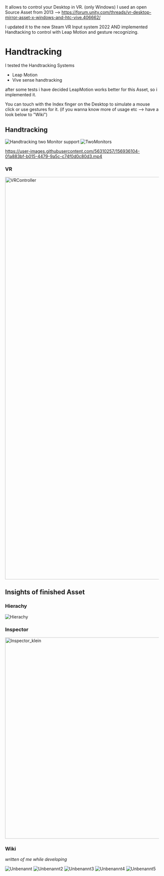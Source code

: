 It allows to control your Desktop in VR. (only Windows)
I used an open Source Asset from 2013 --> https://forum.unity.com/threads/vr-desktop-mirror-asset-x-windows-and-htc-vive.406662/

I updated it to the new Steam VR Input system 2022 AND implemented Handtacking to control with Leap Motion and gesture recognizing.

# Handtracking
I tested the Handtracking Systems 
- Leap Motion
- Vive sense handtracking

after some tests i have decided LeapMotion works better for this Asset, so i implemented it.

You can touch with the Index finger on the Desktop to simulate a mouse click or use gestures for it.
(if you wanna know more of usage etc --> have a look below to "Wiki")

## Handtracking
![Handtracking](https://user-images.githubusercontent.com/56310257/156935758-faae7a68-acb0-4051-bbf6-47e1f281b4c7.PNG)
two Monitor support
![TwoMonitors](https://user-images.githubusercontent.com/56310257/156935768-aeb2e67c-90e7-4366-b8df-d3323f854d0b.PNG)

https://user-images.githubusercontent.com/56310257/156936104-01a883bf-b015-4479-9a5c-c74f0d0c80d3.mp4

### VR
<img width="1318" alt="VRController" src="https://user-images.githubusercontent.com/56310257/156935764-16153a06-6df6-40b2-88c5-0f45e9e2850d.png">

## Insights of finished Asset 

### Hierachy
![Hierachy](https://user-images.githubusercontent.com/56310257/156935782-aeddbe85-fe5c-4edc-b99d-388fa7ea3f40.PNG)

### Inspector
<img width="659" alt="Inspector_klein" src="https://user-images.githubusercontent.com/56310257/156936189-cf46fb6e-f0ec-4649-a872-4b226c802b72.png">


### Wiki 
_written of me while developing_

![Unbenannt](https://user-images.githubusercontent.com/56310257/156935600-62edd403-5d67-4fd3-bfd2-e2486270ef81.PNG)
![Unbenannt2](https://user-images.githubusercontent.com/56310257/156935601-6994d303-6fac-4fe9-bce9-8af4b6354456.PNG)
![Unbenannt3](https://user-images.githubusercontent.com/56310257/156935604-52c6e6b1-5b70-4b8f-bbee-bbe223386157.PNG)
![Unbenannt4](https://user-images.githubusercontent.com/56310257/156935607-622411fe-280e-44a2-a433-f04405004cd4.PNG)
![Unbenannt5](https://user-images.githubusercontent.com/56310257/156935610-5cfab9a5-4530-4602-80d1-deaeb1abb69f.PNG)
